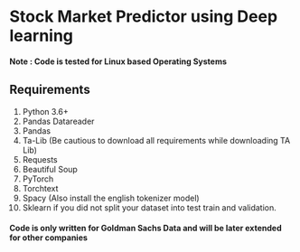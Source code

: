 # **Stock Market Predictor using Deep learning**

#### Note : Code is tested for Linux based Operating Systems

## **Requirements**
1. Python 3.6+
2. Pandas Datareader
3. Pandas
4. Ta-Lib (Be cautious to download all requirements while downloading TA Lib)
5. Requests
6. Beautiful Soup
7. PyTorch
8. Torchtext
9. Spacy (Also install the english tokenizer model)
10. Sklearn if you did not split your dataset into test train and validation.

#### Code is only written for Goldman Sachs Data and will be later extended for other companies